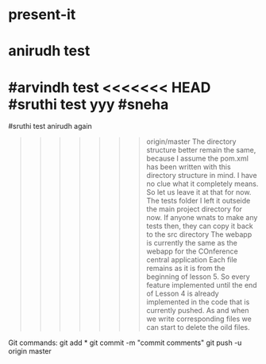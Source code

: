 # present-it
# anirudh test
#arvindh test
<<<<<<< HEAD
#sruthi test
yyy
#sneha
=======
#sruthi test
anirudh again

>>>>>>> origin/master
The directory structure better remain the same, because I assume the pom.xml has been written with this directory structure in mind.
I have no clue what it completely means. So let us leave it at that for now.
The tests folder I left it outseide the main project directory for now. If anyone wnats to make any tests then, they can copy it back to the src directory
The webapp is currently the same as the webapp for the COnference central application
Each file remains as it is from the beginning of lesson 5. So every feature implemented until the end of Lesson 4 is already implemented in the code that is currently pushed.
As and when we write corresponding files we can start to delete the oild files.


Git commands:
git add *
git commit -m "commit comments"
git push -u origin master

